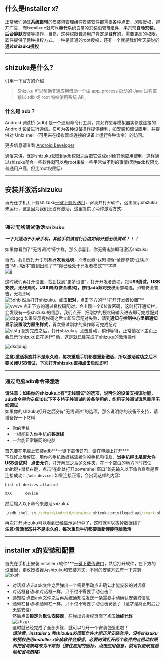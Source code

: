 ## 什么是installer x?
正常我们通过**系统自带**的安装包管理组件安装软件都需要各种点击，风险授权，避开广告，而installer x就可以**替代**系统自带的安装包管理组件，来实现**自动安装，后台静默**安装等操作，当然，这种权限普通用户肯定是**没有**的，需要更高的权限，软件提供了两种授权方式，一种是普通的root授权，还有一个就是我们今天要说的**通过shizuku授权** 

***

## shizuku是什么?  
引用一下官方的介绍  
>Shizuku 可以帮助普通应用借助一个由 app_process 启动的 Java 进程直接以 adb 或 root 特权使用系统 API。    

### 什么是 adb？

Android 调试桥 (adb) 是一个通用命令行工具，其允许您与模拟器实例或连接的 Android 设备进行通信。它可为各种设备操作提供便利，如安装和调试应用，并提供对 Unix shell（可用来在模拟器或连接的设备上运行各种命令）的访问。

更多信息请查看 [Android Developer](https://developer.android.google.cn/studio/command-line/adb)

通俗来讲，就是shizuku获取到adb权限之后把它做成api给其他应用使用，这样通过shizuku配合一些软件就可以免root来做一些平常做不到的事情(因为adb权限比普通用户高，但比root权限低)

***

## 安装并激活shizuku
首先在手机上下载shizuku[一键下载传送门](https://apt.izzysoft.de/fdroid/repo/moe.shizuku.privileged.api_1025.apk)，安装并打开软件，这里显示shizuku未运行，这是因为我们还没有激活，这里提供了两种激活方式∶
***

### 通过无线调试激活shizuku  
***一下只适用于小米手机，其他手机请自行百度如何开启无线调试！！！***   

如果你看到了“无线调试”等字样，那么恭喜🎉，你无需电脑即可激活shizuku  

首先，我们要打开手机机**开发者选项**，点进设置-我的设备-全部参数-连续点击“MIUI版本”直到出现了**“你已经处于开发者模式”**字样  
![jj](https://img.bear556.xyz:20081/i/2023/09/25/y09m5i.jpg)

这时我们再打开设置，找到找到“更多设置”，打开开发者选项，把**USB调试，USB安装，无线调试，USB调试(安全模式)，停用adb超时授权**全部勾选，如有安全警告，无视即可  
![3dhb](https://img.bear556.xyz:20081/i/2023/09/25/y09rmi.jpg)
然后打开shizuku，点击**配对**，点击下方的**“打开开发者设置”**
![vvvvv](https://img.bear556.xyz:20081/i/2023/09/25/z73bny.jpg)
点击下方的通过授权码配对，会出现一个6位数密码，这时打开通知栏，会发现有一条shizuku的信息，我们点开，把刚才的授权码输入进去即可完成配对  
![ddgcg](https://img.bear556.xyz:20081/i/2023/09/25/y0af6n.jpg)
如果显示授权码之后立即显示配对失败，请到**通知与控制中心里把通知显示设置改为原生样式**，再次重试刚才的操作即可完成配对  
![stsfg](https://img.bear556.xyz:20081/i/2023/09/25/y0ajww.jpg)
配对完成之后，打开shizuku，点击启动，稍作等待，正常情况下主页上会显示“shizuku正在运行”
动，这是就已经完成了shizuku的激活操作  

![dkdjdug](https://img.bear556.xyz:20081/i/2023/09/25/y0a3p4.jpg)

**注意∶激活状态并不是永久的，每次重启手机都要重新激活，所以激活成功之后不要关闭USB调试，下次打开shizuku直接点击启动即可**  

***

### 通过电脑adb命令来激活  
**请注意：如果你的shizuku上有“无线调试”的选项，说明你的设备支持该功能，adb命令是给安卓10以下不支持无线调试的设备使用的，能用无线调试请尽量用无线调试**  
如果你的shizuku打开之后没有“无线调试”的选项，那么说明你的设备不支持，请准备好一下材料  
* 你的手机  
* 一根能插入你手机的**数据线**  
* 一台能正常联网的电脑  

首先要在电脑上安装adb***[一键下载传送门，请在电脑上打开](https://dl.google.com/android/repository/platform-tools-latest-windows.zip)***  
下载好之后解压，用你的手机数据线连接你的手机和电脑，**当手机弹出是否允许USB调试时，点击允许**，打开解压之后的文件夹，在一个空白的地方同时按住shift键+鼠标右键，点击“在此处打开powershell窗口”首先输入以下命令查看是否连接成功∶ `./adb devices` 如果连接正常，会出现这样的内容∶  
~~~cmd
List of devices attached

XXX      device
~~~
然后输入以下命令来激活shizuku∶


~~~cmd
./adb shell sh /sdcard/Android/data/moe.shizuku.privileged.api/start.sh
~~~   

再次打开shizuku可以看到已经显示运行中了，这时就可以拔掉数据线了  
**注意∶激活状态并不是永久的，每次重启手机都要重新连接电脑激活**  

***  
## installer x的安装和配置
首先在手机上安装installer x软件***[一键下载传送门](https://github.com/iamr0s/InstallerX/releases/download/v1.7/InstallerX_v1.7.24.apk)，然后打开软件，在下方的设置里，更改授权器为shizuku和安装方式，不同的安装方式有一下差别  
![sksh](https://img.bear556.xyz:20081/i/2023/09/25/zea562.jpg)
* 对话框:点击apk文件之后弹出一个需要手动点击确认才能安装的对话框  
* 对话框自动:和对话框一样，只不过不需要手动点击了  
* 通知栏:点击apk文件之后再系统通知栏发送一条需要手动确认安装的信息  
* 通知栏自动:和通知栏一样，只不过不需要手动点击安装了（这才是真正的后台无感安装)  
然后点击**锁定为默认安装器**，在弹出的授权页面了点击**始终允许**  
![zhzgx](https://img.bear556.xyz:20081/i/2023/09/25/zgmh5q.jpg)  
这时就已经完成了全部步骤，就可以打开一个安装包逝逝啦！    
***请注意，installer x 和shizuku必须都允许才能正常安装软件，没有shizuku的授权使用installer x安装软件会报错，必要时请打开两个软件的自启动权限和把省电策略改为不限制（按住应用的图标，点击应用信息，就可以更改自启动和省电策略）***